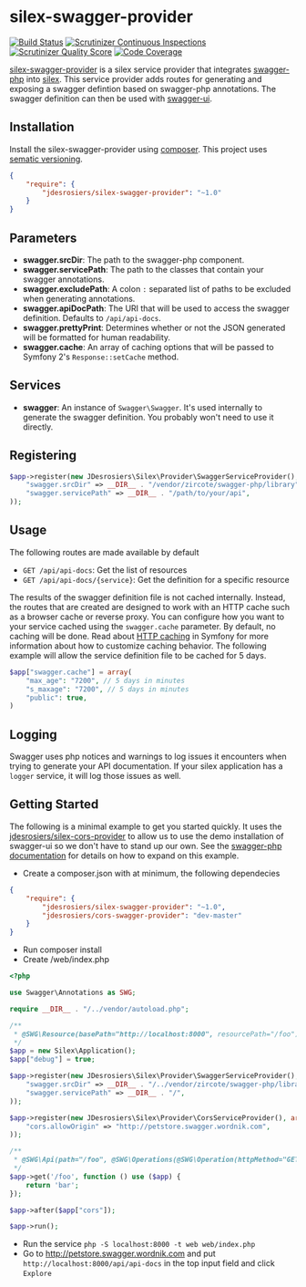 silex-swagger-provider
======================

[![Build Status](https://travis-ci.org/jdesrosiers/silex-swagger-provider.png?branch=master)](https://travis-ci.org/jdesrosiers/silex-swagger-provider)
[![Scrutinizer Continuous Inspections](https://scrutinizer-ci.com/g/jdesrosiers/silex-swagger-provider/badges/general.png?s=28b0cb934469ff164179fd1bc5909b18635aaffc)](https://scrutinizer-ci.com/g/jdesrosiers/silex-swagger-provider/)
[![Scrutinizer Quality Score](https://scrutinizer-ci.com/g/jdesrosiers/silex-swagger-provider/badges/quality-score.png?s=b8a3f40bdf416ccc53fcff296fc3bd00ea5e3f48)](https://scrutinizer-ci.com/g/jdesrosiers/silex-swagger-provider/)
[![Code Coverage](https://scrutinizer-ci.com/g/jdesrosiers/silex-swagger-provider/badges/coverage.png?s=5df2c7fb18f7a0e2d7cef52ab9661810b6b45d6b)](https://scrutinizer-ci.com/g/jdesrosiers/silex-swagger-provider/)

[silex-swagger-provider](https://github.com/jdesrosiers/silex-swagger-provider) is a silex service provider that
integrates [swagger-php](https://github.com/zircote/swagger-php) into [silex](https://github.com/fabpot/Silex).  This
service provider adds routes for generating and exposing a swagger defintion based on swagger-php annotations.  The
swagger definition can then be used with [swagger-ui](https://github.com/wordnik/swagger-ui).

Installation
------------
Install the silex-swagger-provider using [composer](http://getcomposer.org/).  This project uses [sematic versioning](http://semver.org/).

```json
{
    "require": {
        "jdesrosiers/silex-swagger-provider": "~1.0"
    }
}
```

Parameters
----------
* **swagger.srcDir**: The path to the swagger-php component.
* **swagger.servicePath**: The path to the classes that contain your swagger annotations.
* **swagger.excludePath**: A colon `:` separated list of paths to be excluded when generating annotations.
* **swagger.apiDocPath**: The URI that will be used to access the swagger definition. Defaults to `/api/api-docs`.
* **swagger.prettyPrint**: Determines whether or not the JSON generated will be formatted for human readability.
* **swagger.cache**: An array of caching options that will be passed to Symfony 2's `Response::setCache` method.

Services
--------
* **swagger**: An instance of `Swagger\Swagger`.  It's used internally to generate the swagger definition.  You probably
won't need to use it directly.

Registering
-----------
```php
$app->register(new JDesrosiers\Silex\Provider\SwaggerServiceProvider(), array(
    "swagger.srcDir" => __DIR__ . "/vendor/zircote/swagger-php/library",
    "swagger.servicePath" => __DIR__ . "/path/to/your/api",
));
```
Usage
-----
The following routes are made available by default
* `GET /api/api-docs`: Get the list of resources
* `GET /api/api-docs/{service}`: Get the definition for a specific resource

The results of the swagger definition file is not cached internally.  Instead, the routes that are created are designed
to work with an HTTP cache such as a browser cache or reverse proxy.  You can configure how you want to your service
cached using the `swagger.cache` parameter.  By default, no caching will be done.  Read about
[HTTP caching](http://symfony.com/doc/current/book/http_cache.html) in Symfony for more information about how to
customize caching behavior.  The following example will allow the service definition file to be cached for 5 days.

```php
$app["swagger.cache"] = array(
    "max_age": "7200", // 5 days in minutes
    "s_maxage": "7200", // 5 days in minutes
    "public": true,
)
```

Logging
-------
Swagger uses php notices and warnings to log issues it encounters when trying to generate your API documentation.  If
your silex application has a `logger` service, it will log those issues as well.

Getting Started
---------------
The following is a minimal example to get you started quickly.  It uses the [jdesrosiers/silex-cors-provider](https://github.com/jdesrosiers/silex-cors-provider)
to allow us to use the demo installation of swagger-ui so we don't have to stand up our own.  See the
[swagger-php documentation](http://zircote.com/swagger-php/) for details on how to expand on this example.

* Create a composer.json with at minimum, the following dependecies

```json
{
    "require": {
        "jdesrosiers/silex-swagger-provider": "~1.0",
        "jdesrosiers/cors-swagger-provider": "dev-master"
    }
}
```
* Run composer install
* Create /web/index.php

```php
<?php

use Swagger\Annotations as SWG;

require __DIR__ . "/../vendor/autoload.php";

/**
 * @SWG\Resource(basePath="http://localhost:8000", resourcePath="/foo")
 */
$app = new Silex\Application();
$app["debug"] = true;

$app->register(new JDesrosiers\Silex\Provider\SwaggerServiceProvider(), array(
    "swagger.srcDir" => __DIR__ . "/../vendor/zircote/swagger-php/library",
    "swagger.servicePath" => __DIR__ . "/",
));

$app->register(new JDesrosiers\Silex\Provider\CorsServiceProvider(), array(
    "cors.allowOrigin" => "http://petstore.swagger.wordnik.com",
));

/**
 * @SWG\Api(path="/foo", @SWG\Operations(@SWG\Operation(httpMethod="GET", nickname="foo")))
 */
$app->get('/foo', function () use ($app) {
    return 'bar';
});

$app->after($app["cors"]);

$app->run();
```
* Run the service `php -S localhost:8000 -t web web/index.php`
* Go to http://petstore.swagger.wordnik.com and put `http://localhost:8000/api/api-docs` in the top input field and click `Explore`
